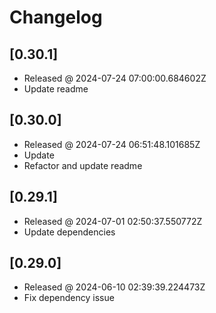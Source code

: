 # Changelog

## [0.30.1]

- Released @ 2024-07-24 07:00:00.684602Z
- Update readme

## [0.30.0]

- Released @ 2024-07-24 06:51:48.101685Z
- Update
- Refactor and update readme

## [0.29.1]

- Released @ 2024-07-01 02:50:37.550772Z
- Update dependencies

## [0.29.0]

- Released @ 2024-06-10 02:39:39.224473Z
- Fix dependency issue
